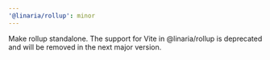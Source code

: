 ```yaml
---
'@linaria/rollup': minor
---
```


Make rollup standalone. The support for Vite in @linaria/rollup is deprecated and will be removed in the next major version.
